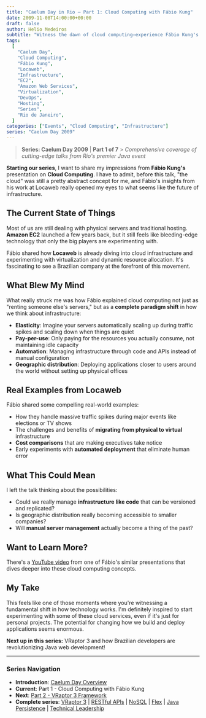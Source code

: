 ```yaml
---
title: "Caelum Day in Rio – Part 1: Cloud Computing with Fábio Kung"
date: 2009-11-08T14:00:00+00:00
draft: false
author: Helio Medeiros
subtitle: "Witness the dawn of cloud computing—experience Fábio Kung's prescient vision of infrastructure transformation, from physical servers to elastic, on-demand computing that would reshape the entire industry"
tags:
  [
    "Caelum Day",
    "Cloud Computing",
    "Fábio Kung",
    "Locaweb",
    "Infrastructure",
    "EC2",
    "Amazon Web Services",
    "Virtualization",
    "DevOps",
    "Hosting",
    "Series",
    "Rio de Janeiro",
  ]
categories: ["Events", "Cloud Computing", "Infrastructure"]
series: "Caelum Day 2009"
---
```


> **Series: Caelum Day 2009** | **Part 1 of 7** > _Comprehensive coverage of cutting-edge talks from Rio's premier Java event_

**Starting our series**, I want to share my impressions from **Fábio Kung's** presentation on **Cloud Computing**. I have to admit, before this talk, "the cloud" was still a pretty abstract concept for me, and Fábio's insights from his work at Locaweb really opened my eyes to what seems like the future of infrastructure.

## The Current State of Things

Most of us are still dealing with physical servers and traditional hosting. **Amazon EC2** launched a few years back, but it still feels like bleeding-edge technology that only the big players are experimenting with.

Fábio shared how **Locaweb** is already diving into cloud infrastructure and experimenting with virtualization and dynamic resource allocation. It's fascinating to see a Brazilian company at the forefront of this movement.

## What Blew My Mind

What really struck me was how Fábio explained cloud computing not just as "renting someone else's servers," but as a **complete paradigm shift** in how we think about infrastructure:

- **Elasticity**: Imagine your servers automatically scaling up during traffic spikes and scaling down when things are quiet
- **Pay-per-use**: Only paying for the resources you actually consume, not maintaining idle capacity
- **Automation**: Managing infrastructure through code and APIs instead of manual configuration
- **Geographic distribution**: Deploying applications closer to users around the world without setting up physical offices

## Real Examples from Locaweb

Fábio shared some compelling real-world examples:

- How they handle massive traffic spikes during major events like elections or TV shows
- The challenges and benefits of **migrating from physical to virtual** infrastructure
- **Cost comparisons** that are making executives take notice
- Early experiments with **automated deployment** that eliminate human error

## What This Could Mean

I left the talk thinking about the possibilities:

- Could we really manage **infrastructure like code** that can be versioned and replicated?
- Is geographic distribution really becoming accessible to smaller companies?
- Will **manual server management** actually become a thing of the past?

## Want to Learn More?

There's a [YouTube video](https://www.youtube.com/watch?v=example) from one of Fábio's similar presentations that dives deeper into these cloud computing concepts.

## My Take

This feels like one of those moments where you're witnessing a fundamental shift in how technology works. I'm definitely inspired to start experimenting with some of these cloud services, even if it's just for personal projects. The potential for changing how we build and deploy applications seems enormous.

**Next up in this series:** VRaptor 3 and how Brazilian developers are revolutionizing Java web development!

---

### **Series Navigation**

- **Introduction**: [Caelum Day Overview](../2009-11-07-caelum-day-intro/)
- **Current**: Part 1 - Cloud Computing with Fábio Kung
- **Next**: [Part 2 - VRaptor 3 Framework](../2009-11-09-caelum-day-part2-vraptor3/)
- **Complete series**: [VRaptor 3](../2009-11-09-caelum-day-part2-vraptor3/) | [RESTful APIs](../2009-11-10-caelum-day-part3-restful-apis/) | [NoSQL](../2009-11-11-caelum-day-part4-nosql/) | [Flex](../2009-11-12-caelum-day-part5-flex/) | [Java Persistence](../2009-11-13-caelum-day-part6-java-persistence/) | [Technical Leadership](../2009-11-14-caelum-day-final-leadership-phillip-calcado/)
